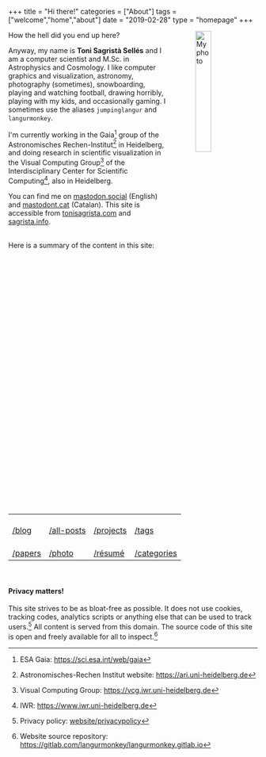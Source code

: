+++
title = "Hi there!"
categories = ["About"]
tags = ["welcome","home","about"]
date = "2019-02-28"
type = "homepage"
+++

<img src="/img/myself_yellow-blue.webp"
     alt="My photo"
     style="float: right; margin-left: 50px; width: 25%" />

How the hell did you end up here?

Anyway, my name is **Toni Sagristà Sellés** and I am a computer scientist and M.Sc. in Astrophysics and Cosmology. I like computer graphics and visualization, astronomy, photography (sometimes), snowboarding, playing and watching football, drawing horribly, playing with my kids, and occasionally gaming. I sometimes use the aliases `jumpinglangur` and `langurmonkey`.

I'm currently working in the Gaia[^gaia] group of the Astronomisches Rechen-Institut[^ari] in Heidelberg, and doing research in scientific visualization in the Visual Computing Group[^viscomp] of the Interdisciplinary Center for Scientific Computing[^iwr], also in Heidelberg.

You can find me on <a rel="me" href="https://mastodon.social/@jumpinglangur">mastodon.social</a> (English) and <a rel="me" href="https://mastodont.cat/@jumpinglangur">mastodont.cat</a> (Catalan). This site is accessible from [tonisagrista.com](https://tonisagrista.com) and [sagrista.info](https://sagrista.info).


<br/>
Here is a summary of the content in this site:

<br/>
<table class="menu-table-index">
<tr>
<td> 
<a href="/blog"><div class="menu-table-item">
<i class="fa fa-file-word-o" aria-hidden="true"></i><br/>
/blog
</div></a>
</td>
<td> 
<a href="/posts-list"><div class="menu-table-item">
<i class="fa fa-list-alt" aria-hidden="true"></i><br/>
/all-posts
</div></a>
</td>
<td> 
<a href="/projects"><div class="menu-table-item">
<i class="fa fa-cube" aria-hidden="true"></i><br/>
/projects
</div></a>
</td>
<td> 
<a href="/tags"><div class="menu-table-item">
<i class="fa fa-tags" aria-hidden="true"></i><br/>
/tags
</div></a>
</td>
</tr>
<tr>
<td> 
<a href="/papers"><div class="menu-table-item">
<i class="fa fa-newspaper-o" aria-hidden="true"></i><br/>
/papers
</div></a>
</td>
<td> 
<a href="/photography"><div class="menu-table-item">
<i class="fa fa-camera-retro" aria-hidden="true"></i><br/>
/photo
</div></a>
</td>
<td> 
<a href="/resume"><div class="menu-table-item">
<i class="fa fa-address-card-o" aria-hidden="true"></i><br/>
/résumé
</div></a>
</td>
<td> 
<a href="/categories"><div class="menu-table-item">
<i class="fa fa-flag-checkered" aria-hidden="true"></i><br/>
/categories
</div></a>
</td>
</tr>
</table>
<br/>

#### Privacy matters!

This site strives to be as bloat-free as possible. It does not use cookies, tracking codes, analytics scripts or anything else that can be used to track users.[^privacypolicy] All content is served from this domain. The source code of this site is open and freely available for all to inspect.[^webrepo] 
[^gaia]: ESA Gaia: https://sci.esa.int/web/gaia
[^ari]: Astronomisches-Rechen Institut website: https://ari.uni-heidelberg.de
[^viscomp]: Visual Computing Group: https://vcg.iwr.uni-heidelberg.de
[^iwr]: IWR: https://www.iwr.uni-heidelberg.de
[^privacypolicy]: Privacy policy: [website/privacypolicy](/privacypolicy) 
[^webrepo]: Website source repository: https://gitlab.com/langurmonkey/langurmonkey.gitlab.io
